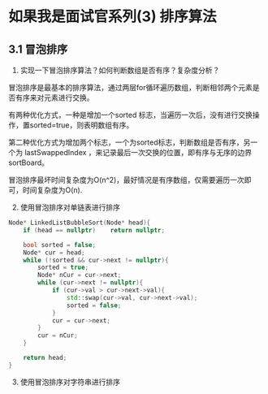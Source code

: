 # 如果我是面试官系列(3) 排序算法

## 3.1 冒泡排序

1. 实现一下冒泡排序算法？如何判断数组是否有序？复杂度分析？

冒泡排序是最基本的排序算法，通过两层for循环遍历数组，判断相邻两个元素是否有序来对元素进行交换。

有两种优化方式，一种是增加一个sorted 标志，当遍历一次后，没有进行交换操作，置sorted=true，则表明数组有序。

第二种优化方式为增加两个标志，一个为sorted标志，判断数组是否有序，另一个为 lastSwappedIndex ，来记录最后一次交换的位置，即有序与无序的边界sortBoard。

冒泡排序最坏时间复杂度为O(n^2)，最好情况是有序数组，仅需要遍历一次即可，时间复杂度为O(n).

2. 使用冒泡排序对单链表进行排序

````C++
Node* LinkedListBubbleSort(Node* head){
    if (head == nullptr)    return nullptr;

    bool sorted = false;
    Node* cur = head;
    while (!sorted && cur->next != nullptr){
        sorted = true;
        Node* nCur = cur->next;
        while (cur->next != nullptr){
            if (cur->val > cur->next->val){
                std::swap(cur->val, cur->next->val);
                sorted = false;
            }
            cur = cur->next;
        }
        cur = nCur;
    }

    return head;
}
````



3. 使用冒泡排序对字符串进行排序